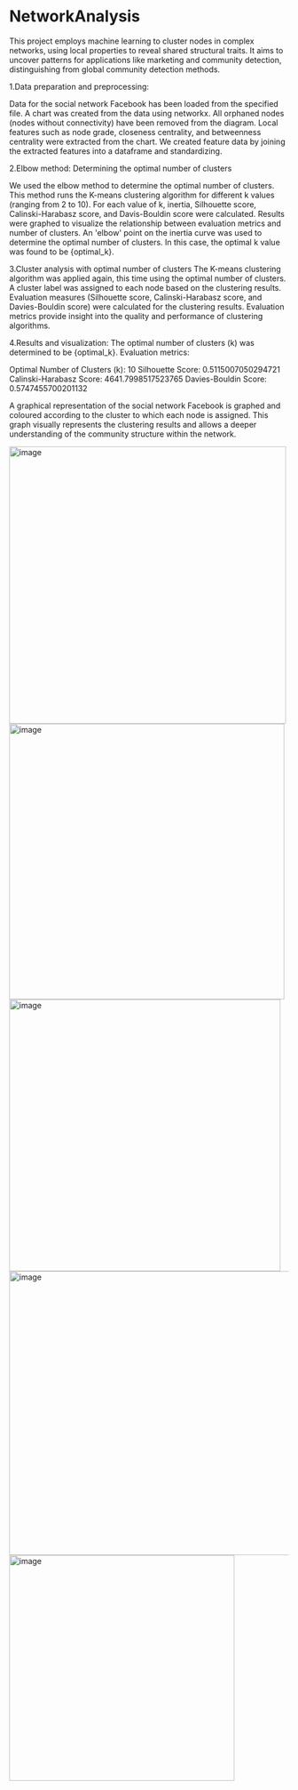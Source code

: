 # NetworkAnalysis
This project employs machine learning to cluster nodes in complex networks, using local properties to reveal shared structural traits. It aims to uncover patterns for applications like marketing and community detection, distinguishing from global community detection methods.

1.Data preparation and preprocessing:

Data for the social network Facebook has been loaded from the specified file.
A chart was created from the data using networkx.
All orphaned nodes (nodes without connectivity) have been removed from the diagram.
Local features such as node grade, closeness centrality, and betweenness centrality were extracted from the chart.
We created feature data by joining the extracted features into a dataframe and standardizing.

2.Elbow method:
Determining the optimal number of clusters

We used the elbow method to determine the optimal number of clusters.
This method runs the K-means clustering algorithm for different k values (ranging from 2 to 10).
For each value of k, inertia, Silhouette score, Calinski-Harabasz score, and Davis-Bouldin score were calculated.
Results were graphed to visualize the relationship between evaluation metrics and number of clusters.
An 'elbow' point on the inertia curve was used to determine the optimal number of clusters. In this case, the optimal k value was found to be {optimal_k}.

3.Cluster analysis with optimal number of clusters
The K-means clustering algorithm was applied again, this time using the optimal number of clusters.
A cluster label was assigned to each node based on the clustering results.
Evaluation measures (Silhouette score, Calinski-Harabasz score, and Davies-Bouldin score) were calculated for the clustering results.
Evaluation metrics provide insight into the quality and performance of clustering algorithms. 


4.Results and visualization:
The optimal number of clusters (k) was determined to be {optimal_k}.
Evaluation metrics:

Optimal Number of Clusters (k): 10
Silhouette Score: 0.5115007050294721
Calinski-Harabasz Score: 4641.7998517523765
Davies-Bouldin Score: 0.5747455700201132

A graphical representation of the social network Facebook is graphed and coloured according to the cluster to which each node is assigned.
This graph visually represents the clustering results and allows a deeper understanding of the community structure within the network. 

<img width="499" alt="image" src="https://github.com/avani-potl/NetworkAnalysis/assets/137739877/407d77d1-6f14-453a-b703-92ce08bd3ca5">

<img width="496" alt="image" src="https://github.com/avani-potl/NetworkAnalysis/assets/137739877/2d7c97ac-1606-47a1-8adf-42fe29511fac">

<img width="489" alt="image" src="https://github.com/avani-potl/NetworkAnalysis/assets/137739877/6ee8d5dc-66b2-4cc7-b683-6793f704a2fe">

<img width="511" alt="image" src="https://github.com/avani-potl/NetworkAnalysis/assets/137739877/79c1f54e-266f-4ac4-a268-13f56cbcaa9b">

<img width="406" alt="image" src="https://github.com/avani-potl/NetworkAnalysis/assets/137739877/45c23a37-f564-476c-bca5-1dd78dbcf0c7">




